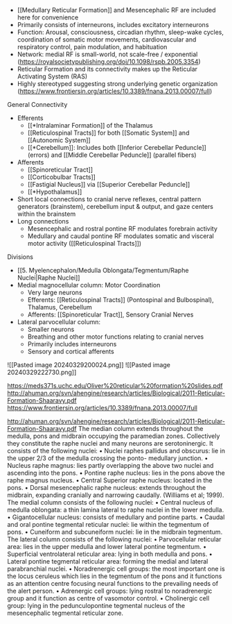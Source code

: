 - [[Medullary Reticular Formation]] and Mesencephalic RF are included here for convenience
- Primarily consists of interneurons, includes excitatory interneurons
- Function: Arousal, consciousness, circadian rhythm, sleep-wake cycles, coordination of somatic motor movements, cardiovascular and respiratory control, pain modulation, and habituation
- Network: medial RF is small-world, not scale-free / exponential (https://royalsocietypublishing.org/doi/10.1098/rspb.2005.3354)
- Reticular Formation and its connectivity makes up the Reticular Activating System (RAS)
- Highly stereotyped suggesting strong underlying genetic organization (https://www.frontiersin.org/articles/10.3389/fnana.2013.00007/full)

General Connectivity
- Efferents
	- [[*Intralaminar Formation]] of the Thalamus
	- [[Reticulospinal Tracts]] for both [[Somatic System]] and [[Autonomic System]]
	- [[*Cerebellum]]: Includes both [[Inferior Cerebellar Peduncle]] (errors) and [[Middle Cerebellar Peduncle]] (parallel fibers)
- Afferents
	- [[Spinoreticular Tract]]
	- [[Corticobulbar Tracts]]
	- [[Fastigial Nucleus]] via [[Superior Cerebellar Peduncle]]
	- [[*Hypothalamus]]
- Short local connections to cranial nerve reflexes, central pattern generators (brainstem), cerebellum input & output, and gaze centers within the brainstem
- Long connections
	- Mesencephalic and rostral pontine RF modulates forebrain activity
	- Medullary and caudal pontine RF modulates somatic and visceral motor activity ([[Reticulospinal Tracts]])

Divisions
- [[5. Myelencephalon/Medulla Oblongata/Tegmentum/Raphe Nuclei|Raphe Nuclei]]
- Medial magnocellular column: Motor Coordination
	- Very large neurons
	- Efferents: [[Reticulospinal Tracts]] (Pontospinal and Bulbospinal), Thalamus, Cerebellum
	- Afferents: [[Spinoreticular Tract]], Sensory Cranial Nerves
- Lateral parvocellular column:
	- Smaller neurons
	- Breathing and other motor functions relating to cranial nerves
	- Primarily includes interneurons
	- Sensory and cortical afferents


![[Pasted image 20240329200024.png]]
![[Pasted image 20240329222730.png]]

https://meds371s.uchc.edu/Oliver%20reticular%20formation%20slides.pdf
http://ahuman.org/svn/ahengine/research/articles/Biological/2011-Reticular-Formation-Shaaravy.pdf
https://www.frontiersin.org/articles/10.3389/fnana.2013.00007/full





http://ahuman.org/svn/ahengine/research/articles/Biological/2011-Reticular-Formation-Shaaravy.pdf
The median column extends throughout the medulla,
pons and midbrain occupying the paramedian zones.
Collectively they constitute the raphe nuclei and many
neurons are serotoninergic. It consists of the following
nuclei:
• Nuclei raphes pallidus and obscurus: lie in the
upper 2/3 of the medulla crossing the ponto-
medullary junction.
• Nucleus raphe magnus: lies partly overlapping the
above two nuclei and ascending into the pons.
• Pontine raphe nucleus: lies in the pons above the
raphe magnus nucleus.
• Central Superior raphe nucleus: located in the pons.
• Dorsal mesencephalic raphe nucleus: extends
throughout the midbrain, expanding cranially and
narrowing caudally. (Williams et al; 1999).
The medial column consists of the following nuclei:
• Central nucleus of medulla oblongata: a thin
lamina lateral to raphe nuclei in the lower medulla.
• Gigantocellular nucleus: consists of medullary and
pontine parts.
• Caudal and oral pontine tegmental reticular nuclei:
lie within the tegmentum of pons.
• Cuneiform and subcuneiform nuclei: lie in the
midbrain tegmentum.
The lateral column consists of the following nuclei:
• Parvocellular reticular area: lies in the upper
medulla and lower lateral pontine tegmentum.
• Superficial ventrolateral reticular area: lying in
both medulla and pons.
• Lateral pontine tegmental reticular area: forming
the medial and lateral parabranchial nuclei.
• Noradrenergic cell groups: the most important one
is the locus ceruleus which lies in the tegmentum
of the pons and it functions as an attention centre
focusing neural functions to the prevailing needs of
the alert person.
• Adrenergic cell groups: lying rostral to
noradrenergic group and it function as centre of
vasomotor control.
• Cholinergic cell group: lying in the
pedunculopontine tegmental nucleus of the
mesencephalic tegmental reticular zone.